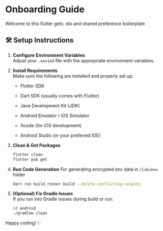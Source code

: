 
# Onboarding Guide

Welcome to this flutter getx, dio and shared preference boilerplate

## 🛠️ Setup Instructions

1.  **Configure Environment Variables**  
    Adjust your `.envied` file with the appropriate environment variables.
    
2.  **Install Requirements**  
    Make sure the following are installed and properly set up:
    
    -   Flutter SDK
        
    -   Dart SDK (usually comes with Flutter)
        
    -   Java Development Kit (JDK)
        
    -   Android Emulator / iOS Simulator
        
    -   Xcode (for iOS development)
        
    -   Android Studio (or your preferred IDE)
        
3.  **Clean & Get Packages**
    
    ```bash
    flutter clean
    flutter pub get
    
    ```
    
4.  **Run Code Generation**
    For generating encrypted env data in `/lib/env` folder
    
    ```bash
    dart run build_runner build --delete-conflicting-outputs
    
    ```
    
5.  **(Optional) Fix Gradle Issues**  
    If you run into Gradle issues during build or run:
    
    ```bash
    cd android
    ./gradlew clean
    
    ```
    

Happy coding! ✨